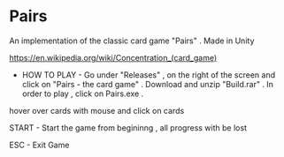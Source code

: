 # Pairs
An implementation of the classic card game "Pairs" . Made in Unity 

https://en.wikipedia.org/wiki/Concentration_(card_game)

- HOW TO PLAY - 
Go under "Releases" , on the right of the screen and click on "Pairs - the card game" . Download and unzip "Build.rar" .
In order to play , click on Pairs.exe .


hover over cards with mouse and click on cards 

START - Start the game from begininng , all progress with be lost

ESC - Exit Game
